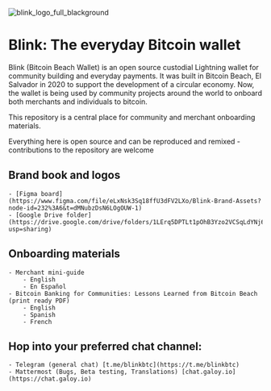 ![blink_logo_full_blackground](https://user-images.githubusercontent.com/90297599/229410327-57f7c783-d3bb-4bc2-9568-1715b94e3cea.png)

# Blink: The everyday Bitcoin wallet

Blink (Bitcoin Beach Wallet) is an open source custodial Lightning wallet for community building and everyday payments. It was built in Bitcoin Beach, El Salvador in 2020 to support the development of a circular economy. Now, the wallet is being used by community projects around the world to onboard both merchants and individuals to bitcoin. 

This repository is a central place for community and merchant onboarding materials.

Everything here is open source and can be reproduced and remixed - contributions to the repository are welcome


## Brand book and logos 
    - [Figma board](https://www.figma.com/file/eLxNsk3Sq18ffU3dFV2LXo/Blink-Brand-Assets?node-id=232%3A6&t=dMNubzDsN6LOgOUW-1)
    - [Google Drive folder](https://drive.google.com/drive/folders/1LErq5DPTLt1pOhB3Yzo2VCSqLdYNj6Ri?usp=sharing)

## Onboarding materials 
    - Merchant mini-guide
        - English
        - En Español 
    - Bitcoin Banking for Communities: Lessons Learned from Bitcoin Beach (print ready PDF)
        - English
        - Spanish
        - French
        
## Hop into your preferred chat channel: 
    - Telegram (general chat) [t.me/blinkbtc](https://t.me/blinkbtc)
    - Mattermost (Bugs, Beta testing, Translations) [chat.galoy.io](https://chat.galoy.io) 


